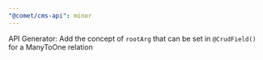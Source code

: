 ```yaml
---
"@comet/cms-api": minor
---
```


API Generator: Add the concept of `rootArg` that can be set in `@CrudField()` for a ManyToOne relation
